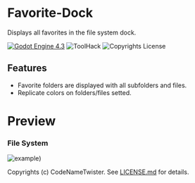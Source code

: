 # Favorite-Dock
Displays all favorites in the file system dock.

[![Godot Engine 4.3](https://img.shields.io/badge/Godot_Engine-4.x-blue)](https://godotengine.org/) ![ToolHack](https://img.shields.io/badge/Tool-Addon-green) ![Copyrights License](https://img.shields.io/badge/License-MIT-blue)


## Features
* Favorite folders are displayed with all subfolders and files.
* Replicate colors on folders/files setted.

# Preview

### File System

![example](https://github.com/user-attachments/assets/16f2af78-e8ce-40f3-9f07-51404edb2172))

Copyrights (c) CodeNameTwister. See [LICENSE.md](LICENSE.md) for details.

[godot engine]: https://godotengine.org/
